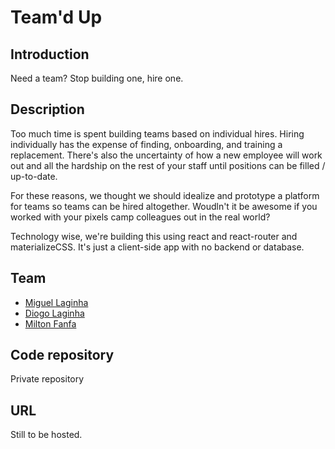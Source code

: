 # Team'd Up

## Introduction

Need a team? Stop building one, hire one.

## Description

Too much time is spent building teams based on individual hires. Hiring individually has the expense of finding, onboarding, and training a replacement. There's also the uncertainty of how a new employee will work out and all the hardship on the rest of your staff until positions can be filled / up-to-date. 

For these reasons, we thought we should idealize and prototype a platform for teams so teams can be hired altogether. Woudln't it be awesome if you worked with your pixels camp colleagues out in the real world?

Technology wise, we're building this using react and react-router and materializeCSS. It's just a client-side app with no backend or database.

## Team

 * [Miguel Laginha](https://pixels.camp/brecke)
 * [Diogo Laginha](https://pixels.camp/laginha)
 * [Milton Fanfa](https://pixels.camp/mcfanfa)

## Code repository

Private repository

## URL 

Still to be hosted.
